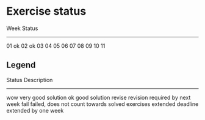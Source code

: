# Exercise status

Week  Status
----  --------
01    ok
02    ok
03
04
05
06
07
08
09
10
11


## Legend

Status    Description
------    -----------
wow       very good solution
ok        good solution
revise    revision required by next week
fail      failed, does not count towards solved exercises
extended  deadline extended by one week
